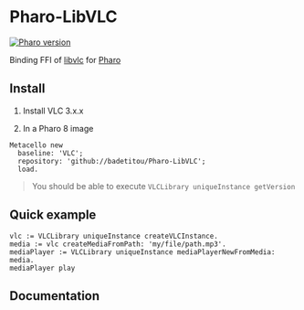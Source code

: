# Pharo-LibVLC

[![Pharo version](https://img.shields.io/badge/Pharo-8.0-%23aac9ff.svg)](https://pharo.org/download)

Binding FFI of [libvlc](https://www.videolan.org/developers/vlc/doc/doxygen/html/group__libvlc.html) for [Pharo](http://pharo.org/) 

## Install

1. Install VLC 3.x.x

2. In a Pharo 8 image

```st
Metacello new
  baseline: 'VLC';
  repository: 'github://badetitou/Pharo-LibVLC';
  load.
```

> You should be able to execute `VLCLibrary uniqueInstance getVersion`

## Quick example

```st
vlc := VLCLibrary uniqueInstance createVLCInstance.
media := vlc createMediaFromPath: 'my/file/path.mp3'.
mediaPlayer := VLCLibrary uniqueInstance mediaPlayerNewFromMedia: media.
mediaPlayer play
```

## Documentation
